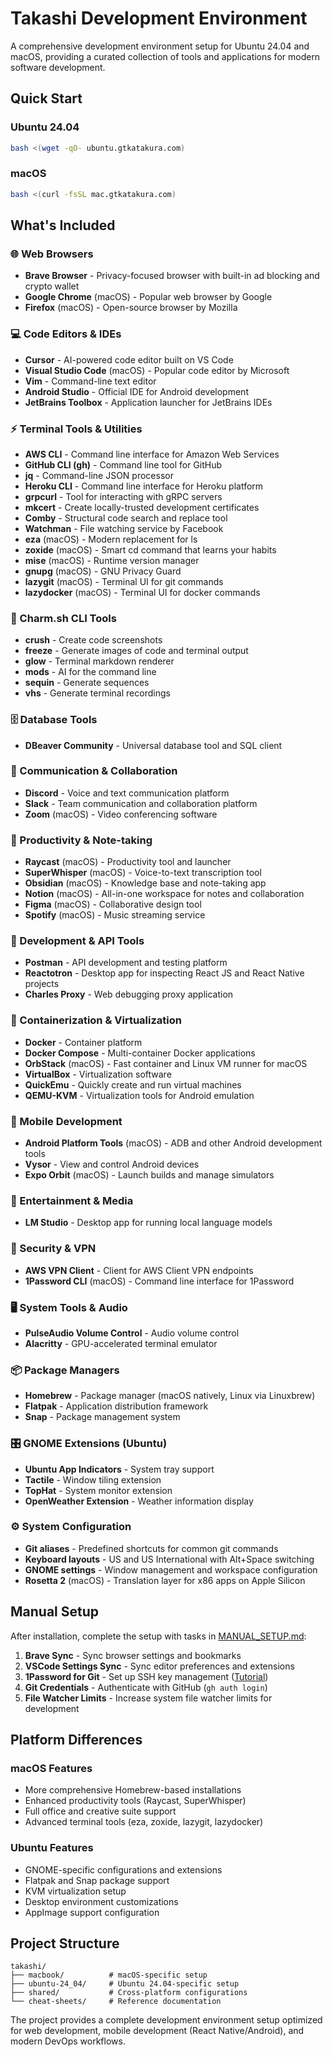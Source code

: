 # Takashi Development Environment

A comprehensive development environment setup for Ubuntu 24.04 and macOS, providing a curated collection of tools and applications for modern software development.

## Quick Start

### Ubuntu 24.04
```bash
bash <(wget -qO- ubuntu.gtkatakura.com)
```

### macOS
```bash
bash <(curl -fsSL mac.gtkatakura.com)
```

## What's Included

### 🌐 Web Browsers
- **Brave Browser** - Privacy-focused browser with built-in ad blocking and crypto wallet
- **Google Chrome** (macOS) - Popular web browser by Google
- **Firefox** (macOS) - Open-source browser by Mozilla

### 💻 Code Editors & IDEs
- **Cursor** - AI-powered code editor built on VS Code
- **Visual Studio Code** (macOS) - Popular code editor by Microsoft
- **Vim** - Command-line text editor
- **Android Studio** - Official IDE for Android development
- **JetBrains Toolbox** - Application launcher for JetBrains IDEs

### ⚡ Terminal Tools & Utilities
- **AWS CLI** - Command line interface for Amazon Web Services
- **GitHub CLI (gh)** - Command line tool for GitHub
- **jq** - Command-line JSON processor
- **Heroku CLI** - Command line interface for Heroku platform
- **grpcurl** - Tool for interacting with gRPC servers
- **mkcert** - Create locally-trusted development certificates
- **Comby** - Structural code search and replace tool
- **Watchman** - File watching service by Facebook
- **eza** (macOS) - Modern replacement for ls
- **zoxide** (macOS) - Smart cd command that learns your habits
- **mise** (macOS) - Runtime version manager
- **gnupg** (macOS) - GNU Privacy Guard
- **lazygit** (macOS) - Terminal UI for git commands
- **lazydocker** (macOS) - Terminal UI for docker commands

### 🎨 Charm.sh CLI Tools
- **crush** - Create code screenshots
- **freeze** - Generate images of code and terminal output
- **glow** - Terminal markdown renderer
- **mods** - AI for the command line
- **sequin** - Generate sequences
- **vhs** - Generate terminal recordings

### 🗄️ Database Tools
- **DBeaver Community** - Universal database tool and SQL client

### 💬 Communication & Collaboration
- **Discord** - Voice and text communication platform
- **Slack** - Team communication and collaboration platform
- **Zoom** (macOS) - Video conferencing software

### 📝 Productivity & Note-taking
- **Raycast** (macOS) - Productivity tool and launcher
- **SuperWhisper** (macOS) - Voice-to-text transcription tool
- **Obsidian** (macOS) - Knowledge base and note-taking app
- **Notion** (macOS) - All-in-one workspace for notes and collaboration
- **Figma** (macOS) - Collaborative design tool
- **Spotify** (macOS) - Music streaming service

### 🔧 Development & API Tools
- **Postman** - API development and testing platform
- **Reactotron** - Desktop app for inspecting React JS and React Native projects
- **Charles Proxy** - Web debugging proxy application

### 🐳 Containerization & Virtualization
- **Docker** - Container platform
- **Docker Compose** - Multi-container Docker applications
- **OrbStack** (macOS) - Fast container and Linux VM runner for macOS
- **VirtualBox** - Virtualization software
- **QuickEmu** - Quickly create and run virtual machines
- **QEMU-KVM** - Virtualization tools for Android emulation

### 📱 Mobile Development
- **Android Platform Tools** (macOS) - ADB and other Android development tools
- **Vysor** - View and control Android devices
- **Expo Orbit** (macOS) - Launch builds and manage simulators

### 🎵 Entertainment & Media
- **LM Studio** - Desktop app for running local language models

### 🔐 Security & VPN
- **AWS VPN Client** - Client for AWS Client VPN endpoints
- **1Password CLI** (macOS) - Command line interface for 1Password

### 🖥️ System Tools & Audio
- **PulseAudio Volume Control** - Audio volume control
- **Alacritty** - GPU-accelerated terminal emulator

### 📦 Package Managers
- **Homebrew** - Package manager (macOS natively, Linux via Linuxbrew)
- **Flatpak** - Application distribution framework
- **Snap** - Package management system

### 🎛️ GNOME Extensions (Ubuntu)
- **Ubuntu App Indicators** - System tray support
- **Tactile** - Window tiling extension
- **TopHat** - System monitor extension
- **OpenWeather Extension** - Weather information display

### ⚙️ System Configuration
- **Git aliases** - Predefined shortcuts for common git commands
- **Keyboard layouts** - US and US International with Alt+Space switching
- **GNOME settings** - Window management and workspace configuration
- **Rosetta 2** (macOS) - Translation layer for x86 apps on Apple Silicon

## Manual Setup

After installation, complete the setup with tasks in [MANUAL_SETUP.md](MANUAL_SETUP.md):

1. **Brave Sync** - Sync browser settings and bookmarks
2. **VSCode Settings Sync** - Sync editor preferences and extensions
3. **1Password for Git** - Set up SSH key management ([Tutorial](https://developer.1password.com/docs/ssh/manage-keys/))
4. **Git Credentials** - Authenticate with GitHub (`gh auth login`)
5. **File Watcher Limits** - Increase system file watcher limits for development

## Platform Differences

### macOS Features
- More comprehensive Homebrew-based installations
- Enhanced productivity tools (Raycast, SuperWhisper)
- Full office and creative suite support
- Advanced terminal tools (eza, zoxide, lazygit, lazydocker)

### Ubuntu Features
- GNOME-specific configurations and extensions
- Flatpak and Snap package support
- KVM virtualization setup
- Desktop environment customizations
- AppImage support configuration

## Project Structure

```
takashi/
├── macbook/          # macOS-specific setup
├── ubuntu-24_04/     # Ubuntu 24.04-specific setup
├── shared/           # Cross-platform configurations
└── cheat-sheets/     # Reference documentation
```

The project provides a complete development environment setup optimized for web development, mobile development (React Native/Android), and modern DevOps workflows.
